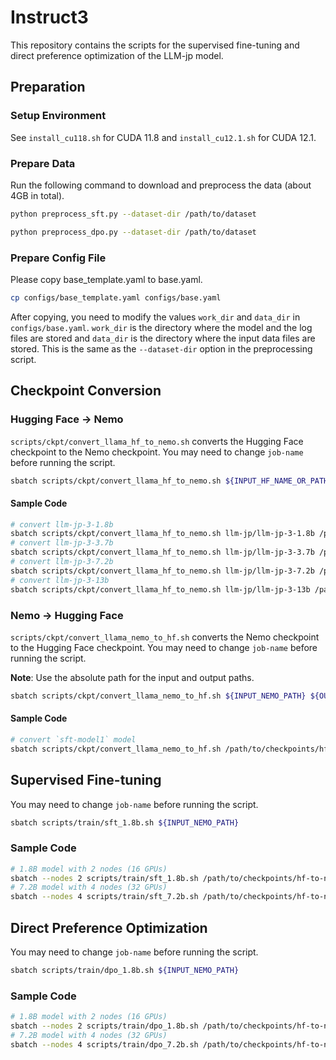# Instruct3

This repository contains the scripts for the supervised fine-tuning and direct preference optimization of the LLM-jp model.

## Preparation

### Setup Environment

See `install_cu118.sh` for CUDA 11.8 and `install_cu12.1.sh` for CUDA 12.1.

### Prepare Data

Run the following command to download and preprocess the data (about 4GB in total).

```bash
python preprocess_sft.py --dataset-dir /path/to/dataset

python preprocess_dpo.py --dataset-dir /path/to/dataset
```

### Prepare Config File

Please copy base_template.yaml to base.yaml.

```bash
cp configs/base_template.yaml configs/base.yaml
```
After copying, you need to modify the values `work_dir` and `data_dir` in `configs/base.yaml`.
`work_dir` is the directory where the model and the log files are stored and `data_dir` is the directory where the input data files are stored. This is the same as the `--dataset-dir` option in the preprocessing script.

## Checkpoint Conversion

### Hugging Face -> Nemo

`scripts/ckpt/convert_llama_hf_to_nemo.sh` converts the Hugging Face checkpoint to the Nemo checkpoint.
You may need to change ``job-name`` before running the script.

```bash
sbatch scripts/ckpt/convert_llama_hf_to_nemo.sh ${INPUT_HF_NAME_OR_PATH} ${OUTPUT_NEMO_PATH} ${HPARAMS_FILE}
```

#### Sample Code
```bash
# convert llm-jp-3-1.8b
sbatch scripts/ckpt/convert_llama_hf_to_nemo.sh llm-jp/llm-jp-3-1.8b /path/to/checkpoints/hf-to-nemo/llm-jp--llm-jp-3-1.8b ./megatron_configs/llm-jp-3-1.8b.yaml
# convert llm-jp-3-3.7b
sbatch scripts/ckpt/convert_llama_hf_to_nemo.sh llm-jp/llm-jp-3-3.7b /path/to/checkpoints/hf-to-nemo/llm-jp--llm-jp-3-3.7b ./megatron_configs/llm-jp-3-3.7b.yaml
# convert llm-jp-3-7.2b
sbatch scripts/ckpt/convert_llama_hf_to_nemo.sh llm-jp/llm-jp-3-7.2b /path/to/checkpoints/hf-to-nemo/llm-jp--llm-jp-3-7.2b ./megatron_configs/llm-jp-3-7.2b.yaml
# convert llm-jp-3-13b
sbatch scripts/ckpt/convert_llama_hf_to_nemo.sh llm-jp/llm-jp-3-13b /path/to/checkpoints/hf-to-nemo/llm-jp--llm-jp-3-13b ./megatron_configs/llm-jp-3-13b.yaml
```

### Nemo -> Hugging Face

`scripts/ckpt/convert_llama_nemo_to_hf.sh` converts the Nemo checkpoint to the Hugging Face checkpoint.
You may need to change ``job-name`` before running the script.

**Note**: Use the absolute path for the input and output paths.

```bash
sbatch scripts/ckpt/convert_llama_nemo_to_hf.sh ${INPUT_NEMO_PATH} ${OUTPUT_HF_PATH}
```

#### Sample Code
```bash
# convert `sft-model1` model
sbatch scripts/ckpt/convert_llama_nemo_to_hf.sh /path/to/checkpoints/hf-to-nemo/sft-model1 /path/to/checkpoints/nemo-to-hf/sft-model1
```

## Supervised Fine-tuning

You may need to change ``job-name`` before running the script.

```bash
sbatch scripts/train/sft_1.8b.sh ${INPUT_NEMO_PATH}
```

### Sample Code
```bash
# 1.8B model with 2 nodes (16 GPUs)
sbatch --nodes 2 scripts/train/sft_1.8b.sh /path/to/checkpoints/hf-to-nemo/llm-jp--llm-jp-3-1.8b
# 7.2B model with 4 nodes (32 GPUs)
sbatch --nodes 4 scripts/train/sft_7.2b.sh /path/to/checkpoints/hf-to-nemo/llm-jp--llm-jp-3-7.2b
```

## Direct Preference Optimization

You may need to change ``job-name`` before running the script.

```bash
sbatch scripts/train/dpo_1.8b.sh ${INPUT_NEMO_PATH}
```

### Sample Code
```bash
# 1.8B model with 2 nodes (16 GPUs)
sbatch --nodes 2 scripts/train/dpo_1.8b.sh /path/to/checkpoints/hf-to-nemo/sft-model1
# 7.2B model with 4 nodes (32 GPUs)
sbatch --nodes 4 scripts/train/dpo_7.2b.sh /path/to/checkpoints/hf-to-nemo/sft-model2
```
